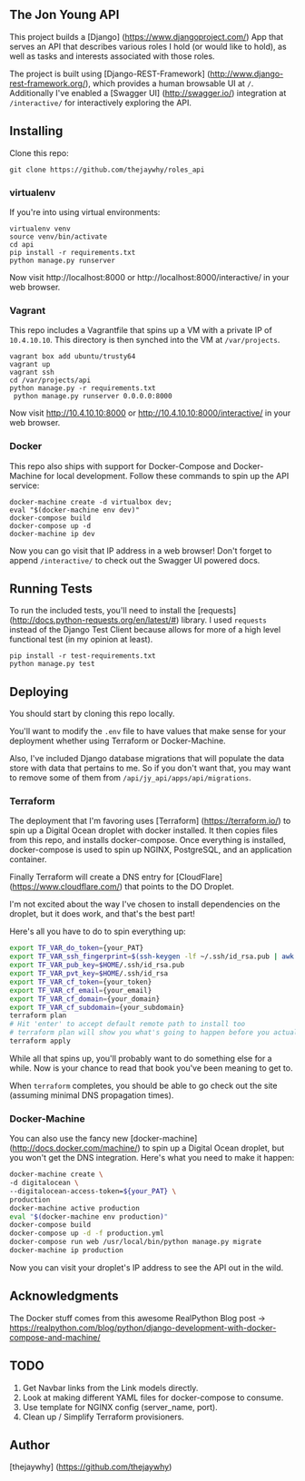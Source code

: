 ## The Jon Young API

This project builds a [Django] (https://www.djangoproject.com/) App that serves an API that describes various roles I hold (or would like to hold), as well as tasks and interests associated with those roles. 

The project is built using [Django-REST-Framework] (http://www.django-rest-framework.org/), which provides a human browsable UI at `/`. Additionally I've enabled a [Swagger UI] (http://swagger.io/) integration at `/interactive/` for interactively exploring the API.

## Installing

Clone this repo:
```
git clone https://github.com/thejaywhy/roles_api
```

### virtualenv

If you're into using virtual environments:

```
virtualenv venv
source venv/bin/activate
cd api
pip install -r requirements.txt
python manage.py runserver
```
Now visit http://localhost:8000 or http://localhost:8000/interactive/ in your web browser.


### Vagrant
This repo includes a Vagrantfile that spins up a VM with a private IP of `10.4.10.10`. This directory is then synched into the VM at `/var/projects`.
```
vagrant box add ubuntu/trusty64
vagrant up
vagrant ssh
cd /var/projects/api
python manage.py -r requirements.txt 
 python manage.py runserver 0.0.0.0:8000
```
Now visit http://10.4.10.10:8000 or http://10.4.10.10:8000/interactive/ in your web browser.


### Docker
This repo also ships with support for Docker-Compose and Docker-Machine for local development. Follow these commands to spin up the API service:

```
docker-machine create -d virtualbox dev;
eval "$(docker-machine env dev)"
docker-compose build
docker-compose up -d
docker-machine ip dev
```
Now you can go visit that IP address in a web browser! Don't forget to append `/interactive/` to check out the Swagger UI powered docs.

## Running Tests
To run the included tests, you'll need to install the [requests] (http://docs.python-requests.org/en/latest/#) library. I used `requests` instead of the Django Test Client because allows for more of a high level functional test (in my opinion at least).

```
pip install -r test-requirements.txt
python manage.py test
```

## Deploying
You should start by cloning this repo locally.

You'll want to modify the `.env` file to have values that make sense for your deployment whether using Terraform or Docker-Machine.

Also, I've included Django database migrations that will populate the data store with data that pertains to me. So if you don't want that, you may want to remove some of them from `/api/jy_api/apps/api/migrations`.

### Terraform
The deployment that I'm favoring uses [Terraform] (https://terraform.io/) to spin up a Digital Ocean droplet with docker installed. It then copies files from this repo, and installs docker-compose. Once everything is installed, docker-compose is used to spin up NGINX, PostgreSQL, and an application container.

Finally Terraform will create a DNS entry for [CloudFlare] (https://www.cloudflare.com/) that points to the DO Droplet.

I'm not excited about the way I've chosen to install dependencies on the droplet, but it does work, and that's the best part!

Here's all you have to do to spin everything up:

```bash
export TF_VAR_do_token={your_PAT}
export TF_VAR_ssh_fingerprint=$(ssh-keygen -lf ~/.ssh/id_rsa.pub | awk '{print $2}')
export TF_VAR_pub_key=$HOME/.ssh/id_rsa.pub
export TF_VAR_pvt_key=$HOME/.ssh/id_rsa
export TF_VAR_cf_token={your_token}
export TF_VAR_cf_email={your_email}
export TF_VAR_cf_domain={your_domain}
export TF_VAR_cf_subdomain={your_subdomain}
terraform plan
# Hit 'enter' to accept default remote path to install too
# terraform plan will show you what's going to happen before you actually do anything.
terraform apply
```
While all that spins up, you'll probably want to do something else for a while. Now is your chance to read that book you've been meaning to get to.

When `terraform` completes, you should be able to go check out the site (assuming minimal DNS propagation times).

### Docker-Machine
You can also use the fancy new [docker-machine] (http://docs.docker.com/machine/) to spin up a Digital Ocean droplet, but you won't get the DNS integration. Here's what you need to make it happen:

```bash
docker-machine create \
-d digitalocean \
--digitalocean-access-token=${your_PAT} \
production
docker-machine active production
eval "$(docker-machine env production)"
docker-compose build
docker-compose up -d -f production.yml
docker-compose run web /usr/local/bin/python manage.py migrate
docker-machine ip production
```

Now you can visit your droplet's IP address to see the API out in the wild.

## Acknowledgments

The Docker stuff comes from this awesome RealPython Blog post -> https://realpython.com/blog/python/django-development-with-docker-compose-and-machine/

## TODO
1. Get Navbar links from the Link models directly.
2. Look at making different YAML files for docker-compose to consume.
3. Use template for NGINX config (server_name, port).
4. Clean up / Simplify Terraform provisioners.

## Author
[thejaywhy] (https://github.com/thejaywhy)
